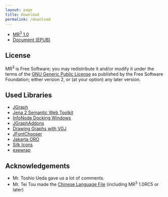```yaml
---
layout: page
title: Download
permalink: /download
---
```


* <a href="https://sourceforge.net/projects/mr3/files/MR_3/MR3_1.0/">MR<sup>3</sup> 1.0</a>
* [Document (EPUB)](http://readthedocs.org/projects/mrcube/downloads/epub/latest/)

## License
MR<sup>3</sup> is Free Software; you may redistribute it and/or modify it under the terms of the [GNU Generic Public License](http://www.gnu.org/copyleft/gpl.html) as published by the Free Software Foundation; either version 2, or (at your option) any later version.
 
## Used Libraries
* [JGraph](http://www.jgraph.com/)
* [Jena 2 Semantic Web Toolkit](http://jena.sourceforge.net/)
* [InfoNode Docking Windows](http://www.infonode.net/index.html?idw)
* [JGraphAddons](http://www.jgraph.com/)
* [Drawing Graphs with VGJ](http://www.eng.auburn.edu/department/cse/research/graph_drawing/graph_drawing.html)
* [JFontChooser](http://jfontchooser.sourceforge.jp/)
* [Jakarta ORO](http://attic.apache.org/projects/jakarta-oro.html)
* [Silk Icons](http://www.famfamfam.com/)
* [exewrap](http://exewrap.sourceforge.jp/)

## Acknowledgements
* Mr. Toshio Ueda gave us a lot of comments.
* Mr. Tei Tou made the [Chinese Language File](https://github.com/mr-3/MR3/blob/master/src/main/java/net/sourceforge/mr3/resources/MR3_zh.properties) (including MR<sup>3</sup> 1.0RC5 or later)

